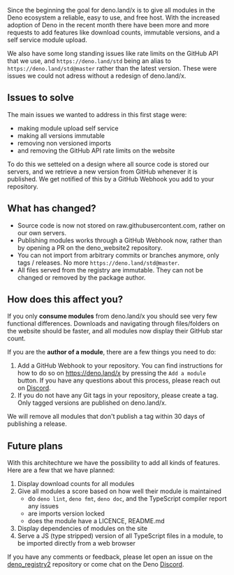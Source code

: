 Since the beginning the goal for deno.land/x is to give all modules in the Deno
ecosystem a reliable, easy to use, and free host. With the increased adoption of
Deno in the recent month there have been more and more requests to add features
like download counts, immutable versions, and a self service module upload.

We also have some long standing issues like rate limits on the GitHub API that
we use, and `https://deno.land/std` being an alias to
`https://deno.land/std@master` rather than the latest version. These were issues
we could not adress without a redesign of deno.land/x.

## Issues to solve

The main issues we wanted to address in this first stage were:

- making module upload self service
- making all versions immutable
- removing non versioned imports
- and removing the GitHub API rate limits on the website

To do this we setteled on a design where all source code is stored our servers,
and we retrieve a new version from GitHub whenever it is published. We get
notified of this by a GitHub Webhook you add to your repository.

## What has changed?

- Source code is now not stored on raw.githubusercontent.com, rather on our own
  servers.
- Publishing modules works through a GitHub Webhook now, rather than by opening
  a PR on the deno_website2 repository.
- You can not import from arbitrary commits or branches anymore, only tags /
  releases. No more `https://deno.land/std@master`.
- All files served from the registry are immutable. They can not be changed or
  removed by the package author.

## How does this affect you?

If you only **consume modules** from deno.land/x you should see very few
functional differences. Downloads and navigating through files/folders on the
website should be faster, and all modules now display their GitHub star count.

If you are the **author of a module**, there are a few things you need to do:

1. Add a GitHub Webhook to your repository. You can find instructions for how to
   do so on https://deno.land/x by pressing the `Add a module` button. If you
   have any questions about this process, please reach out on
   [Discord](https://discord.gg/deno).
2. If you do not have any Git tags in your repository, please create a tag. Only
   tagged versions are published on deno.land/x.

We will remove all modules that don't publish a tag within 30 days of publishing
a release.

## Future plans

With this architechture we have the possibility to add all kinds of features.
Here are a few that we have planned:

1. Display download counts for all modules
2. Give all modules a score based on how well their module is maintained
   - do `deno lint`, `deno fmt`, `deno doc`, and the TypeScript compiler report
     any issues
   - are imports version locked
   - does the module have a LICENCE, README.md
3. Display dependencies of modules on the site
4. Serve a JS (type stripped) version of all TypeScript files in a module, to be
   imported directly from a web browser

If you have any comments or feedback, please let open an issue on the
[deno_registry2](https://github.com/denoland/deno_registry2) repository or come
chat on the Deno [Discord](https://discord.gg/deno).
